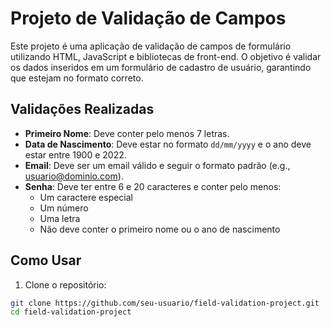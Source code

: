 # Projeto de Validação de Campos

Este projeto é uma aplicação de validação de campos de formulário utilizando HTML, JavaScript e bibliotecas de front-end. O objetivo é validar os dados inseridos em um formulário de cadastro de usuário, garantindo que estejam no formato correto.

## Validações Realizadas

- **Primeiro Nome**: Deve conter pelo menos 7 letras.
- **Data de Nascimento**: Deve estar no formato `dd/mm/yyyy` e o ano deve estar entre 1900 e 2022.
- **Email**: Deve ser um email válido e seguir o formato padrão (e.g., usuario@dominio.com).
- **Senha**: Deve ter entre 6 e 20 caracteres e conter pelo menos:
  - Um caractere especial
  - Um número
  - Uma letra
  - Não deve conter o primeiro nome ou o ano de nascimento

## Como Usar

1. Clone o repositório:

```bash
git clone https://github.com/seu-usuario/field-validation-project.git
cd field-validation-project
